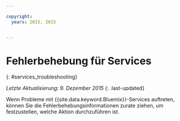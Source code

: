 ```yaml
---

copyright:
  years: 2015, 2015


---
```


# Fehlerbehebung für Services
{: #services_troubleshooting}

*Letzte Aktualisierung: 9. Dezember 2015*
{: .last-updated}

Wenn Probleme mit {{site.data.keyword.Bluemix}}-Services auftreten, können Sie die Fehlerbehebungsinformationen zurate ziehen, um festzustellen, welche Aktion durchzuführen ist.
